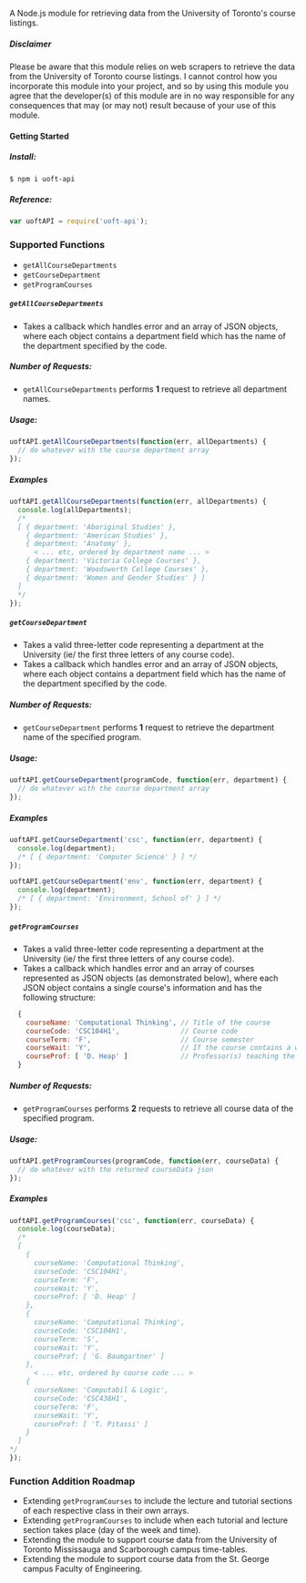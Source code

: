 A Node.js module for retrieving data from the University of Toronto's course listings.

##### Disclaimer
Please be aware that this module relies on web scrapers to retrieve the data from the University of Toronto course listings. I cannot control how you incorporate this module into your project, and so by using this module you agree that the developer(s) of this module are in no way responsible for any consequences that may (or may not) result because of your use of this module.

#### Getting Started
##### Install:
```sh
$ npm i uoft-api
```
##### Reference:
```js
var uoftAPI = require('uoft-api');
```

### Supported Functions
- `getAllCourseDepartments`
- `getCourseDepartment`
- `getProgramCourses`

##### `getAllCourseDepartments`
- Takes a callback which handles error and an array of JSON objects, where each object contains a department field which has the name of the department specified by the code.

##### Number of Requests:
- `getAllCourseDepartments` performs **1** request to retrieve all department names.

##### Usage:
```js
uoftAPI.getAllCourseDepartments(function(err, allDepartments) {
  // do whatever with the course department array
});
```
##### Examples
```js
uoftAPI.getAllCourseDepartments(function(err, allDepartments) {
  console.log(allDepartments);
  /*
  [ { department: 'Aboriginal Studies' },
    { department: 'American Studies' },
    { department: 'Anatomy' },
      < ... etc, ordered by department name ... >
    { department: 'Victoria College Courses' },
    { department: 'Woodsworth College Courses' },
    { department: 'Women and Gender Studies' } ]
  ]
  */
});
```
##### `getCourseDepartment`
- Takes a valid three-letter code representing a department at the University (ie/ the first three letters of any  course code).
- Takes a callback which handles error and an array of JSON objects, where each object contains a department field which has the name of the department specified by the code.

##### Number of Requests:
- `getCourseDepartment` performs **1** request to retrieve the department name of the specified program.

##### Usage:
```js
uoftAPI.getCourseDepartment(programCode, function(err, department) {
  // do whatever with the course department array
});
```
##### Examples
```js
uoftAPI.getCourseDepartment('csc', function(err, department) {
  console.log(department);
  /* [ { department: 'Computer Science' } ] */
});
```

```js
uoftAPI.getCourseDepartment('env', function(err, department) {
  console.log(department);
  /* [ { department: 'Environment, School of' } ] */
});
```

##### `getProgramCourses`
- Takes a valid three-letter code representing a department at the University (ie/ the first three letters of any  course code).
- Takes a callback which handles error and an array of courses represented as JSON objects (as demonstrated below), where each JSON object contains a single course's information and has the following structure:

```js
  {
    courseName: 'Computational Thinking', // Title of the course
    courseCode: 'CSC104H1',               // Course code
    courseTerm: 'F',                      // Course semester
    courseWait: 'Y',                      // If the course contains a wait-list (Y/N)
    courseProf: [ 'D. Heap' ]             // Professor(s) teaching the course
  }
```

##### Number of Requests:
- `getProgramCourses` performs **2** requests to retrieve all course data of the specified program.

##### Usage:
```js
uoftAPI.getProgramCourses(programCode, function(err, courseData) {
  // do whatever with the returned courseData json
});
```
##### Examples
```js
uoftAPI.getProgramCourses('csc', function(err, courseData) {
  console.log(courseData);
  /*
  [
    {
      courseName: 'Computational Thinking',
      courseCode: 'CSC104H1',
      courseTerm: 'F',
      courseWait: 'Y',
      courseProf: [ 'D. Heap' ]
    },
    {
      courseName: 'Computational Thinking',
      courseCode: 'CSC104H1',
      courseTerm: 'S',
      courseWait: 'Y',
      courseProf: [ 'G. Baumgartner' ]
    },
      < ... etc, ordered by course code ... >
    {
      courseName: 'Computabil & Logic',
      courseCode: 'CSC438H1',
      courseTerm: 'F',
      courseWait: 'Y',
      courseProf: [ 'T. Pitassi' ]
    }
  ]
*/
});
```

### Function Addition Roadmap
- Extending `getProgramCourses` to include the lecture and tutorial sections of each respective class in their own arrays.
- Extending `getProgramCourses` to include when each tutorial and lecture section takes place (day of the week and time).
- Extending the module to support course data from the University of Toronto Mississauga and Scarborough campus time-tables.
- Extending the module to support course data from the St. George campus Faculty of Engineering.
